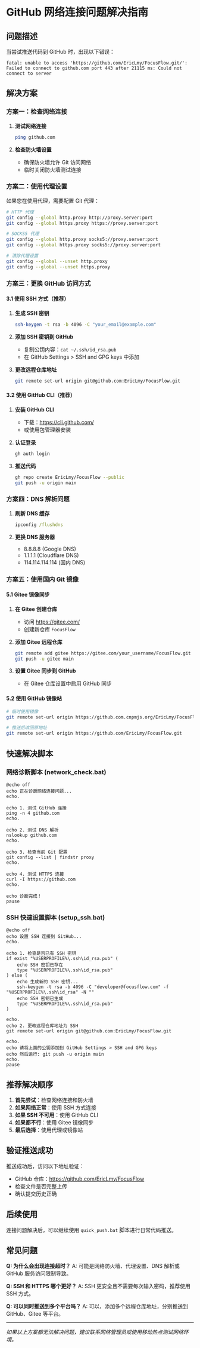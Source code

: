 # GitHub 网络连接问题解决指南

## 问题描述
当尝试推送代码到 GitHub 时，出现以下错误：
```
fatal: unable to access 'https://github.com/EricLmy/FocusFlow.git/': Failed to connect to github.com port 443 after 21115 ms: Could not connect to server
```

## 解决方案

### 方案一：检查网络连接
1. **测试网络连接**
   ```bash
   ping github.com
   ```

2. **检查防火墙设置**
   - 确保防火墙允许 Git 访问网络
   - 临时关闭防火墙测试连接

### 方案二：使用代理设置
如果您在使用代理，需要配置 Git 代理：

```bash
# HTTP 代理
git config --global http.proxy http://proxy.server:port
git config --global https.proxy https://proxy.server:port

# SOCKS5 代理
git config --global http.proxy socks5://proxy.server:port
git config --global https.proxy socks5://proxy.server:port

# 清除代理设置
git config --global --unset http.proxy
git config --global --unset https.proxy
```

### 方案三：更换 GitHub 访问方式

#### 3.1 使用 SSH 方式（推荐）
1. **生成 SSH 密钥**
   ```bash
   ssh-keygen -t rsa -b 4096 -C "your_email@example.com"
   ```

2. **添加 SSH 密钥到 GitHub**
   - 复制公钥内容：`cat ~/.ssh/id_rsa.pub`
   - 在 GitHub Settings > SSH and GPG keys 中添加

3. **更改远程仓库地址**
   ```bash
   git remote set-url origin git@github.com:EricLmy/FocusFlow.git
   ```

#### 3.2 使用 GitHub CLI（推荐）
1. **安装 GitHub CLI**
   - 下载：https://cli.github.com/
   - 或使用包管理器安装

2. **认证登录**
   ```bash
   gh auth login
   ```

3. **推送代码**
   ```bash
   gh repo create EricLmy/FocusFlow --public
   git push -u origin main
   ```

### 方案四：DNS 解析问题
1. **刷新 DNS 缓存**
   ```cmd
   ipconfig /flushdns
   ```

2. **更换 DNS 服务器**
   - 8.8.8.8 (Google DNS)
   - 1.1.1.1 (Cloudflare DNS)
   - 114.114.114.114 (国内 DNS)

### 方案五：使用国内 Git 镜像

#### 5.1 Gitee 镜像同步
1. **在 Gitee 创建仓库**
   - 访问 https://gitee.com/
   - 创建新仓库 `FocusFlow`

2. **添加 Gitee 远程仓库**
   ```bash
   git remote add gitee https://gitee.com/your_username/FocusFlow.git
   git push -u gitee main
   ```

3. **设置 Gitee 同步到 GitHub**
   - 在 Gitee 仓库设置中启用 GitHub 同步

#### 5.2 使用 GitHub 镜像站
```bash
# 临时使用镜像
git remote set-url origin https://github.com.cnpmjs.org/EricLmy/FocusFlow.git

# 推送后改回原地址
git remote set-url origin https://github.com/EricLmy/FocusFlow.git
```

## 快速解决脚本

### 网络诊断脚本 (network_check.bat)
```batch
@echo off
echo 正在诊断网络连接问题...
echo.

echo 1. 测试 GitHub 连接
ping -n 4 github.com
echo.

echo 2. 测试 DNS 解析
nslookup github.com
echo.

echo 3. 检查当前 Git 配置
git config --list | findstr proxy
echo.

echo 4. 测试 HTTPS 连接
curl -I https://github.com
echo.

echo 诊断完成！
pause
```

### SSH 快速设置脚本 (setup_ssh.bat)
```batch
@echo off
echo 设置 SSH 连接到 GitHub...
echo.

echo 1. 检查是否已有 SSH 密钥
if exist "%USERPROFILE%\.ssh\id_rsa.pub" (
    echo SSH 密钥已存在
    type "%USERPROFILE%\.ssh\id_rsa.pub"
) else (
    echo 生成新的 SSH 密钥...
    ssh-keygen -t rsa -b 4096 -C "developer@focusflow.com" -f "%USERPROFILE%\.ssh\id_rsa" -N ""
    echo SSH 密钥已生成
    type "%USERPROFILE%\.ssh\id_rsa.pub"
)

echo.
echo 2. 更改远程仓库地址为 SSH
git remote set-url origin git@github.com:EricLmy/FocusFlow.git

echo.
echo 请将上面的公钥添加到 GitHub Settings > SSH and GPG keys
echo 然后运行: git push -u origin main
echo.
pause
```

## 推荐解决顺序

1. **首先尝试**：检查网络连接和防火墙
2. **如果网络正常**：使用 SSH 方式连接
3. **如果 SSH 不可用**：使用 GitHub CLI
4. **如果都不行**：使用 Gitee 镜像同步
5. **最后选择**：使用代理或镜像站

## 验证推送成功
推送成功后，访问以下地址验证：
- GitHub 仓库：https://github.com/EricLmy/FocusFlow
- 检查文件是否完整上传
- 确认提交历史正确

## 后续使用
连接问题解决后，可以继续使用 `quick_push.bat` 脚本进行日常代码推送。

## 常见问题

**Q: 为什么会出现连接超时？**
A: 可能是网络防火墙、代理设置、DNS 解析或 GitHub 服务访问限制导致。

**Q: SSH 和 HTTPS 哪个更好？**
A: SSH 更安全且不需要每次输入密码，推荐使用 SSH 方式。

**Q: 可以同时推送到多个平台吗？**
A: 可以，添加多个远程仓库地址，分别推送到 GitHub、Gitee 等平台。

---

*如果以上方案都无法解决问题，建议联系网络管理员或使用移动热点测试网络环境。*